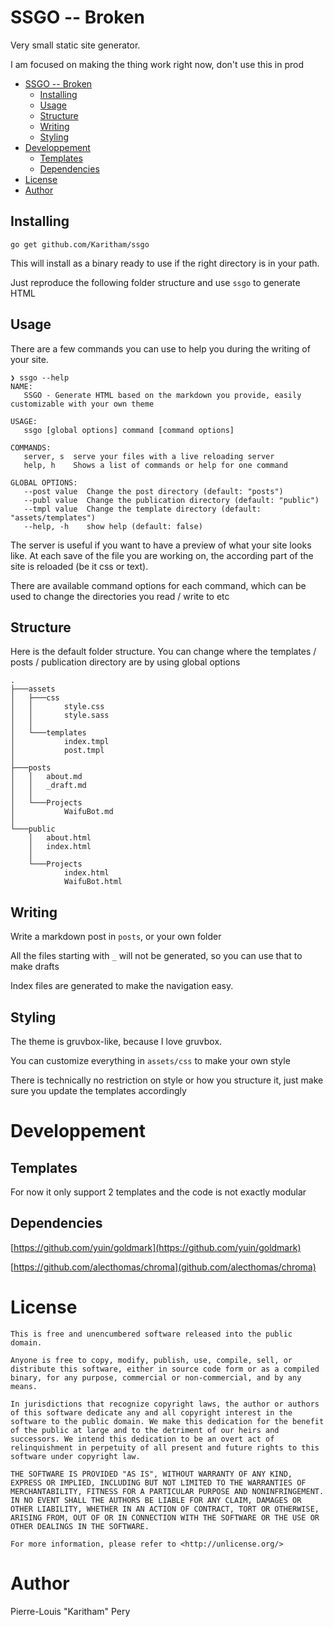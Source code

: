 # SSGO -- Broken

Very small static site generator.

I am focused on making the thing work right now, don't use this in prod

* [SSGO -- Broken](#ssgo----broken)
  * [Installing](#installing)
  * [Usage](#usage)
  * [Structure](#structure)
  * [Writing](#writing)
  * [Styling](#styling)
* [Developpement](#developpement)
  * [Templates](#templates)
  * [Dependencies](#dependencies)
* [License](#license)
* [Author](#author)
  
## Installing

`go get github.com/Karitham/ssgo`

This will install as a binary ready to use if the right directory is in your path.

Just reproduce the following folder structure and use `ssgo` to generate HTML

## Usage

There are a few commands you can use to help you during the writing of your site.

````help
❯ ssgo --help
NAME:
   SSGO - Generate HTML based on the markdown you provide, easily customizable with your own theme

USAGE:
   ssgo [global options] command [command options]

COMMANDS:
   server, s  serve your files with a live reloading server
   help, h    Shows a list of commands or help for one command

GLOBAL OPTIONS:
   --post value  Change the post directory (default: "posts")
   --publ value  Change the publication directory (default: "public")
   --tmpl value  Change the template directory (default: "assets/templates")
   --help, -h    show help (default: false)
````

The server is useful if you want to have a preview of what your site looks like. At each save of the file you are working on, the according part of the site is reloaded (be it css or text).

There are available command options for each command, which can be used to change the directories you read / write to etc

## Structure

Here is the default folder structure. You can change where the templates / posts / publication directory are by using global options

```tree
.
├───assets
│   ├───css
│   │       style.css
│   │       style.sass
│   │
│   └───templates
│           index.tmpl
│           post.tmpl
│
├───posts
│   │   about.md
│   │   _draft.md
│   │
│   └───Projects
│           WaifuBot.md
│
└───public
    │   about.html
    │   index.html
    │
    └───Projects
            index.html
            WaifuBot.html
```

## Writing

Write a markdown post in `posts`, or your own folder

All the files starting with `_` will not be generated, so you can use that to make drafts

Index files are generated to make the navigation easy.

## Styling

The theme is gruvbox-like, because I love gruvbox.

You can customize everything in `assets/css` to make your own style

There is technically no restriction on style or how you structure it, just make sure you update the templates accordingly

# Developpement

## Templates

For now it only support 2 templates and the code is not exactly modular

## Dependencies

[https://github.com/yuin/goldmark](https://github.com/yuin/goldmark)

[https://github.com/alecthomas/chroma](github.com/alecthomas/chroma)

# License

```license
This is free and unencumbered software released into the public domain.

Anyone is free to copy, modify, publish, use, compile, sell, or
distribute this software, either in source code form or as a compiled
binary, for any purpose, commercial or non-commercial, and by any
means.

In jurisdictions that recognize copyright laws, the author or authors
of this software dedicate any and all copyright interest in the
software to the public domain. We make this dedication for the benefit
of the public at large and to the detriment of our heirs and
successors. We intend this dedication to be an overt act of
relinquishment in perpetuity of all present and future rights to this
software under copyright law.

THE SOFTWARE IS PROVIDED "AS IS", WITHOUT WARRANTY OF ANY KIND,
EXPRESS OR IMPLIED, INCLUDING BUT NOT LIMITED TO THE WARRANTIES OF
MERCHANTABILITY, FITNESS FOR A PARTICULAR PURPOSE AND NONINFRINGEMENT.
IN NO EVENT SHALL THE AUTHORS BE LIABLE FOR ANY CLAIM, DAMAGES OR
OTHER LIABILITY, WHETHER IN AN ACTION OF CONTRACT, TORT OR OTHERWISE,
ARISING FROM, OUT OF OR IN CONNECTION WITH THE SOFTWARE OR THE USE OR
OTHER DEALINGS IN THE SOFTWARE.

For more information, please refer to <http://unlicense.org/>
```

# Author

Pierre-Louis "Karitham" Pery

